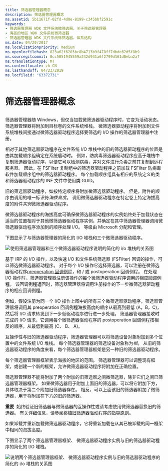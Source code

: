 ```yaml
---
title: 筛选器管理器概念
description: 筛选器管理器概念
ms.assetid: 5b11671f-02fd-4d0e-8199-c345bbf2591c
keywords:
- 筛选器管理器 WDK 文件系统微筛选器，关于筛选器管理器
- 海拔的地区 WDK 文件系统微筛选器
- 筛选器管理器 WDK 文件系统微筛选器，体系结构
ms.date: 04/20/2017
ms.localizationpriority: medium
ms.openlocfilehash: 823a62f6203bc8b4713b9f478ff7dbde62d5f8b9
ms.sourcegitcommit: 0cc5051945559a242d941a6f2799d161d8eba2a7
ms.translationtype: MT
ms.contentlocale: zh-CN
ms.lasthandoff: 04/23/2019
ms.locfileid: "63372731"
---
```

# <a name="filter-manager-concepts"></a>筛选器管理器概念


## <span id="ddk_returning_status_from_a_minifilter_driverentry_routine_if"></span><span id="DDK_RETURNING_STATUS_FROM_A_MINIFILTER_DRIVERENTRY_ROUTINE_IF"></span>


筛选器管理器随 Windows，但仅当加载微筛选器驱动程序时，它变为活动状态。 筛选器管理器将附加到目标卷的文件系统堆栈。 微筛选器驱动程序将附加到文件系统堆栈间接通过微筛选器驱动程序选择要筛选的 I/O 操作的筛选器管理器中注册。

相对于其他筛选器驱动程序在文件系统 I/O 堆栈中的旧的筛选器驱动程序的位置是由其加载顺序组确定在系统启动时。 例如，防病毒筛选器驱动程序应高于堆栈中复制筛选器驱动程序，以便它可以检测病毒，并对文件进行杀毒之前其复制到远程服务器。 因此，在 FSFilter 复制组中的筛选器驱动程序之前加载 FSFilter 防病毒软件加载顺序组中的筛选器驱动程序。 每个加载顺序组具有相应的系统定义的类和筛选器驱动程序的 INF 文件中使用类 GUID。

旧的筛选器驱动程序，如按特定顺序将附加微筛选器驱动程序。 但是，附件的顺序由调用的唯一标识符*海拔高度*。 调用微筛选器驱动程序在特定卷上特定海拔高度的附件*实例*微筛选器驱动程序。

微筛选器驱动程序的海拔高度可确保微筛选器驱动程序的实例始终处于加载状态在适当的位置相对于其他微筛选器驱动程序实例，并确定在其中筛选器管理器调用微筛选器驱动程序添加到的顺序处理 I/O。 等级由 Microsoft 分配和管理。

下图显示了与筛选器管理器的简化的 I/O 堆栈和三个微筛选器驱动程序。

![使用筛选器管理器和三个微筛选器驱动程序说明的简化的 i/o 堆栈的关系图](images/filter-manager-architecture-1.gif)

基于 IRP 的 I/O 操作，以及快速 I/O 和文件系统筛选器 (FSFilter) 回调的操作，可以筛选微筛选器驱动程序。 对于每个 I/O 操作它选择筛选器，可以注册在微筛选器驱动程序[preoperation 回调例程](writing-preoperation-and-postoperation-callback-routines.md)，和 / 或 postoperation 回调例程。 在处理 I/O 操作时，筛选器管理器注册该操作的每个微筛选器驱动程序调用的相应回调例程。 该回调例程返回时，筛选器管理器将调用注册操作的下一步微筛选器驱动程序的相应回调例程。

例如，假设注册为同一个 I/O 操作上图中的所有三个微筛选器驱动程序，筛选器管理器将调用其 preoperation 回调例程海拔高度的顺序从最高到最低 (A，B，C)，然后将 I/O 请求转发到下一步低驱动程序进行进一步处理。 筛选器管理器接收时完成的 I/O 请求，它调用每个微筛选器驱动程序的 postoperation 回调例程按相反的顺序，从最低到最高 (C、 B、 A)。

互操作性与旧的筛选器驱动程序，筛选器管理器可以将筛选设备对象附加到多个位置中的文件系统 I/O 堆栈。 每个筛选器管理器的筛选设备对象称为*帧*。 从旧的筛选器驱动程序的角度来看，每个筛选器管理器框架是另一种旧的筛选器驱动程序。

每个筛选器管理器框架表示海拔的地区的范围。 筛选器管理器可以调整现有框架，或创建一个新的框架，允许微筛选器驱动程序将附加在正确位置。

筛选器管理器不能将附加了两个附加的旧筛选器之间微筛选器，除非它们之间已筛选器管理器框架。 如果微筛选器用于附加上面旧的筛选器，可以将它附加下方，具体取决于第二个附加旧筛选器存在。 相反，可以上面该旧的筛选器附加了微筛选器，用于将附加在下方的旧的筛选器。

**重要**  始终验证旧筛选器与微筛选器的互操作性或请考虑使用微筛选器替换旧的筛选器。 有关详细信息，请参阅[移植旧筛选器驱动程序的指导原则](guidelines-for-porting-legacy-filter-drivers.md)。

 

如果卸载并重新加载微筛选器驱动程序，它将重新加载在从其已被卸载的同一框架中相同的海拔高度。

下图显示了两个筛选器管理器框架、 微筛选器驱动程序实例与旧的筛选器驱动程序的简化的 I/O 堆栈。

![说明两个筛选器管理器框架、 微筛选器驱动程序实例与旧的筛选器驱动程序的简化的 i/o 堆栈的关系图](images/filter-manager-architecture-2.gif)

 

 




